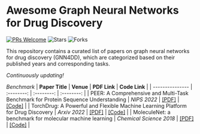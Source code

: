 # Awesome Graph Neural Networks for Drug Discovery
[![PRs Welcome](https://img.shields.io/badge/PRs-welcome-yellow.svg)](https://github.com/YuanchenBei/Awesome-Graph-Neural-Networks-for-Drug-Discovery) 
![Stars](https://img.shields.io/github/stars/YuanchenBei/Awesome-Graph-Neural-Networks-for-Drug-Discovery?color=green)  ![Forks](https://img.shields.io/github/forks/YuanchenBei/Awesome-Graph-Neural-Networks-for-Drug-Discovery?color=blue)

This repository contains a curated list of papers on graph neural networks for drug discovery (GNN4DD), which are categorized based on their published years and corresponding tasks.

*Continuously updating!*

*Benchmark*
| **Paper Title** | **Venue** | **PDF Link** | **Code Link** |
| --------------- | :--------: | :--------: | :--------: | 
| PEER: A Comprehensive and Multi-Task Benchmark for Protein Sequence Understanding | _NIPS 2022_ | [[PDF]](https://proceedings.neurips.cc/paper_files/paper/2022/file/e467582d42d9c13fa9603df16f31de6d-Paper-Datasets_and_Benchmarks.pdf) | [[Code]](https://github.com/DeepGraphLearning/PEER_Benchmark) |
| TorchDrug: A Powerful and Flexible Machine Learning Platform for Drug Discovery | _Arxiv 2022_ | [[PDF]](https://arxiv.org/pdf/2202.08320.pdf) | [[Code]](https://github.com/DeepGraphLearning/torchdrug) |
| MoleculeNet: a benchmark for molecular machine learning | _Chemical Science 2018_ | [[PDF]](https://pubs.rsc.org/en/content/articlepdf/2018/sc/c7sc02664a) | [[Code]](https://github.com/deepchem/deepchem) |
